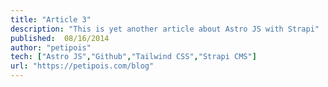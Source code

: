 ```yaml
---
title: "Article 3"
description: "This is yet another article about Astro JS with Strapi"
published:  08/16/2014
author: "petipois"
tech: ["Astro JS","Github","Tailwind CSS","Strapi CMS"]
url: "https://petipois.com/blog"
---
```


